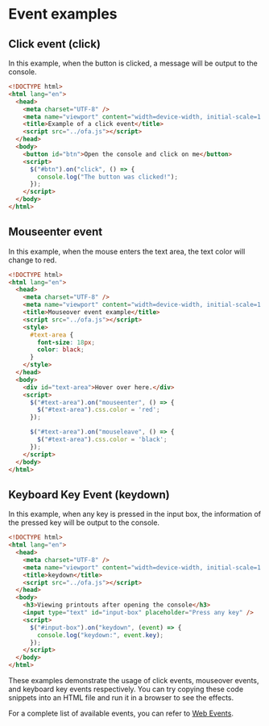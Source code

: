 # Event examples

## Click event (click)

In this example, when the button is clicked, a message will be output to the console.

```html
<!DOCTYPE html>
<html lang="en">
  <head>
    <meta charset="UTF-8" />
    <meta name="viewport" content="width=device-width, initial-scale=1.0" />
    <title>Example of a click event</title>
    <script src="../ofa.js"></script>
  </head>
  <body>
    <button id="btn">Open the console and click on me</button>
    <script>
      $("#btn").on("click", () => {
        console.log("The button was clicked!");
      });
    </script>
  </body>
</html>
```

## Mouseenter event

In this example, when the mouse enters the text area, the text color will change to red.

```html
<!DOCTYPE html>
<html lang="en">
  <head>
    <meta charset="UTF-8" />
    <meta name="viewport" content="width=device-width, initial-scale=1.0" />
    <title>Mouseover event example</title>
    <script src="../ofa.js"></script>
    <style>
      #text-area {
        font-size: 18px;
        color: black;
      }
    </style>
  </head>
  <body>
    <div id="text-area">Hover over here.</div>
    <script>
      $("#text-area").on("mouseenter", () => {
        $("#text-area").css.color = 'red';
      });

      $("#text-area").on("mouseleave", () => {
        $("#text-area").css.color = 'black';
      });
    </script>
  </body>
</html>
```

## Keyboard Key Event (keydown)

In this example, when any key is pressed in the input box, the information of the pressed key will be output to the console.

```html
<!DOCTYPE html>
<html lang="en">
  <head>
    <meta charset="UTF-8" />
    <meta name="viewport" content="width=device-width, initial-scale=1.0" />
    <title>keydown</title>
    <script src="../ofa.js"></script>
  </head>
  <body>
    <h3>Viewing printouts after opening the console</h3>
    <input type="text" id="input-box" placeholder="Press any key" />
    <script>
      $("#input-box").on("keydown", (event) => {
        console.log("keydown:", event.key);
      });
    </script>
  </body>
</html>
```

These examples demonstrate the usage of click events, mouseover events, and keyboard key events respectively. You can try copying these code snippets into an HTML file and run it in a browser to see the effects.

For a complete list of available events, you can refer to [Web Events](https://developer.mozilla.org/en-US/docs/Web/Events).

